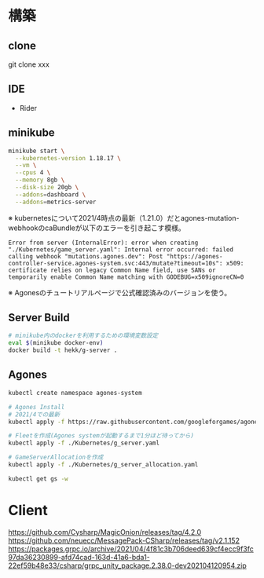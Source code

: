 # 構築
## clone
git clone xxx

## IDE
- Rider

## minikube
```sh
minikube start \
  --kubernetes-version 1.18.17 \
  --vm \
  --cpus 4 \
  --memory 8gb \
  --disk-size 20gb \
  --addons=dashboard \
  --addons=metrics-server
```
※ kubernetesについて2021/4時点の最新（1.21.0）だとagones-mutation-webhookのcaBundleが以下のエラーを引き起こす模様。
```
Error from server (InternalError): error when creating "./Kubernetes/game_server.yaml": Internal error occurred: failed calling webhook "mutations.agones.dev": Post "https://agones-controller-service.agones-system.svc:443/mutate?timeout=10s": x509: certificate relies on legacy Common Name field, use SANs or temporarily enable Common Name matching with GODEBUG=x509ignoreCN=0
```
※ Agonesのチュートリアルページで公式確認済みのバージョンを使う。

## Server Build
```sh
# minikube内のdockerを利用するための環境変数設定
eval $(minikube docker-env)
docker build -t hekk/g-server .
```

## Agones
```sh
kubectl create namespace agones-system

# Agones Install
# 2021/4での最新
kubectl apply -f https://raw.githubusercontent.com/googleforgames/agones/release-1.13.0/install/yaml/install.yaml

# Fleetを作成(Agones systemが起動するまで1分ほど待ってから)
kubectl apply -f ./Kubernetes/g_server.yaml

# GameServerAllocationを作成
kubectl apply -f ./Kubernetes/g_server_allocation.yaml

kubectl get gs -w
```

# Client
https://github.com/Cysharp/MagicOnion/releases/tag/4.2.0
https://github.com/neuecc/MessagePack-CSharp/releases/tag/v2.1.152
https://packages.grpc.io/archive/2021/04/4f81c3b706deed639cf4ecc9f3fc97da36230899-afd74cad-163d-41a6-bda1-22ef59b48e33/csharp/grpc_unity_package.2.38.0-dev202104120954.zip